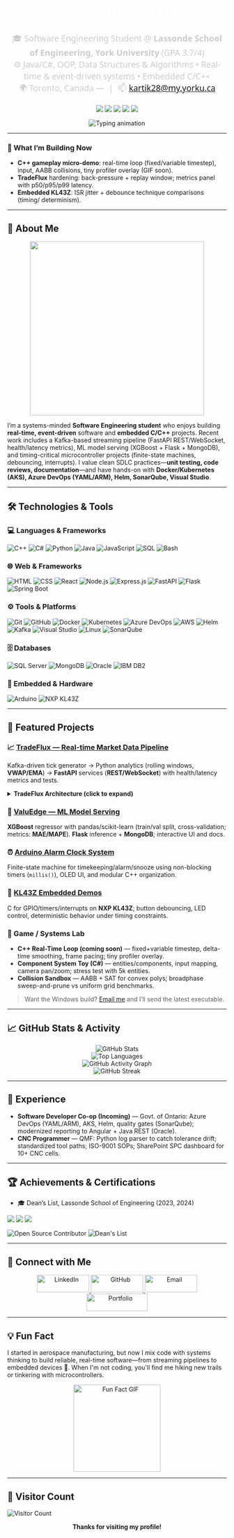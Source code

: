 <h1 align="center" style="font-family: 'Segoe UI', Tahoma, Geneva, Verdana, sans-serif; font-size: 2.5rem; font-weight: bold; color: #ffffff; margin-bottom: 10px;">
  Hey, I'm Kartik
</h1>

<p align="center" style="font-family: 'Segoe UI', Tahoma, Geneva, Verdana, sans-serif; font-size: 1.2rem; color: #cccccc; margin-bottom: 20px;">
  🎓 Software Engineering Student @ <b>Lassonde School of Engineering, York University</b> (GPA 3.7/4) <br>
  ⚙️ Java/C#, OOP, Data Structures & Algorithms • Real-time & event-driven systems • Embedded C/C++ <br>
  🌍 Toronto, Canada —  &nbsp;|&nbsp; 📫 <a href="mailto:kartik28@my.yorku.ca">kartik28@my.yorku.ca</a>
</p>

<!-- Quick links row -->
<p align="center">
  <!-- TODO: replace the resume link once you commit your PDF to your profile repo -->
  <a href="https://kartiksharma-vert.vercel.app"><img src="https://img.shields.io/badge/Portfolio-%E2%86%92-1F2937?style=for-the-badge&logo=vercel&logoColor=white" /></a>
  <a href="mailto:kartik28@my.yorku.ca"><img src="https://img.shields.io/badge/Email-kartik28%40my.yorku.ca-EA4335?style=for-the-badge&logo=gmail&logoColor=white" /></a>
  <a href="https://www.linkedin.com/in/erks/"><img src="https://img.shields.io/badge/LinkedIn-erks-0A66C2?style=for-the-badge&logo=linkedin&logoColor=white" /></a>
  <a href="https://github.com/Kartikk28"><img src="https://img.shields.io/badge/GitHub-Kartikk28-181717?style=for-the-badge&logo=github&logoColor=white" /></a>
  <a href="https://raw.githubusercontent.com/Kartikk28/Kartikk28/main/resume.pdf"><img src="https://img.shields.io/badge/Resume-PDF-0B5FFF?style=for-the-badge&logo=readthedocs&logoColor=white" /></a>
</p>

<p align="center">
  <img src="https://readme-typing-svg.demolab.com?font=Fira+Code&weight=600&size=24&duration=4000&pause=1000&color=58A6FF&center=true&vCenter=true&width=700&height=60&lines=Systems-minded+SWE+%7C+C%2B%2B%2FC%23;Real-time+loops%2C+concurrency%2C+profiling;Event-driven+pipelines+%28Kafka%29+%7C+WebSocket%2FREST;Embedded+FSMs+%28Arduino%2C+KL43Z%29" alt="Typing animation">
</p>

---

### 🔭 What I’m Building Now
- **C++ gameplay micro-demo**: real-time loop (fixed/variable timestep), input, AABB collisions, tiny profiler overlay (GIF soon).
- **TradeFlux** hardening: back-pressure + replay window; metrics panel with p50/p95/p99 latency.
- **Embedded KL43Z**: ISR jitter + debounce technique comparisons (timing/ determinism).

---

## 🚀 About Me

<p align="center">
  <img src="https://github.com/saadeghi/saadeghi/blob/master/dino.gif" width="400"/>
</p>

I’m a systems-minded **Software Engineering student** who enjoys building **real-time, event-driven** software and **embedded C/C++** projects. Recent work includes a Kafka-based streaming pipeline (FastAPI REST/WebSocket, health/latency metrics), ML model serving (XGBoost + Flask + MongoDB), and timing-critical microcontroller projects (finite-state machines, debouncing, interrupts). I value clean SDLC practices—**unit testing, code reviews, documentation**—and have hands-on with **Docker/Kubernetes (AKS), Azure DevOps (YAML/ARM), Helm, SonarQube, Visual Studio**.

---

## 🛠️ Technologies & Tools

### 💻 Languages & Frameworks
![C++](https://img.shields.io/badge/-C++-00599C?style=flat&logo=cplusplus&logoColor=white)
![C#](https://img.shields.io/badge/-C%23-512BD4?style=flat&logo=dotnet&logoColor=white)
![Python](https://img.shields.io/badge/-Python-3776AB?style=flat&logo=python&logoColor=white)
![Java](https://img.shields.io/badge/-Java-007396?style=flat&logo=java&logoColor=white)
![JavaScript](https://img.shields.io/badge/-JavaScript-F7DF1E?style=flat&logo=javascript&logoColor=black)
![SQL](https://img.shields.io/badge/-SQL-4479A1?style=flat&logo=mysql&logoColor=white)
![Bash](https://img.shields.io/badge/-Bash-4EAA25?style=flat&logo=gnubash&logoColor=white)

### 🌐 Web & Frameworks
![HTML](https://img.shields.io/badge/-HTML-E34F26?style=flat&logo=html5&logoColor=white)
![CSS](https://img.shields.io/badge/-CSS-1572B6?style=flat&logo=css3&logoColor=white)
![React](https://img.shields.io/badge/-React-61DAFB?style=flat&logo=react&logoColor=black)
![Node.js](https://img.shields.io/badge/-Node.js-339933?style=flat&logo=node.js&logoColor=white)
![Express.js](https://img.shields.io/badge/-Express-000000?style=flat&logo=express&logoColor=white)
![FastAPI](https://img.shields.io/badge/-FastAPI-009688?style=flat&logo=fastapi&logoColor=white)
![Flask](https://img.shields.io/badge/-Flask-000000?style=flat&logo=flask&logoColor=white)
![Spring Boot](https://img.shields.io/badge/-Spring%20Boot-6DB33F?style=flat&logo=springboot&logoColor=white)

### ⚙️ Tools & Platforms
![Git](https://img.shields.io/badge/-Git-F05032?style=flat&logo=git&logoColor=white)
![GitHub](https://img.shields.io/badge/-GitHub-181717?style=flat&logo=github&logoColor=white)
![Docker](https://img.shields.io/badge/-Docker-2496ED?style=flat&logo=docker&logoColor=white)
![Kubernetes](https://img.shields.io/badge/-Kubernetes-326CE5?style=flat&logo=kubernetes&logoColor=white)
![Azure DevOps](https://img.shields.io/badge/-Azure%20DevOps-0078D7?style=flat&logo=azuredevops&logoColor=white)
![AWS](https://img.shields.io/badge/-AWS-232F3E?style=flat&logo=amazonaws&logoColor=white)
![Helm](https://img.shields.io/badge/-Helm-0F1689?style=flat&logo=helm&logoColor=white)
![Kafka](https://img.shields.io/badge/-Kafka-231F20?style=flat&logo=apachekafka&logoColor=white)
![Visual Studio](https://img.shields.io/badge/-Visual%20Studio-5C2D91?style=flat&logo=visualstudio&logoColor=white)
![Linux](https://img.shields.io/badge/-Linux-FCC624?style=flat&logo=linux&logoColor=black)
![SonarQube](https://img.shields.io/badge/-SonarQube-4E9BCD?style=flat&logo=sonarqube&logoColor=white)

### 🗄️ Databases
![SQL Server](https://img.shields.io/badge/-SQL%20Server-CC2927?style=flat&logo=microsoftsqlserver&logoColor=white)
![MongoDB](https://img.shields.io/badge/-MongoDB-47A248?style=flat&logo=mongodb&logoColor=white)
![Oracle](https://img.shields.io/badge/-Oracle-F80000?style=flat&logo=oracle&logoColor=white)
![IBM DB2](https://img.shields.io/badge/-IBM%20DB2-052FAD?style=flat&logo=ibm&logoColor=white)

### 🔌 Embedded & Hardware
![Arduino](https://img.shields.io/badge/-Arduino-00979D?style=flat&logo=arduino&logoColor=white)
<img src="https://img.shields.io/badge/-NXP%20KL43Z-0F5BA7?style=flat" alt="NXP KL43Z"/>

---

## 🧩 Featured Projects

### 📈 <a href="https://github.com/Kartikk28/TradeFlux">TradeFlux — Real-time Market Data Pipeline</a>
Kafka-driven tick generator → Python analytics (rolling windows, **VWAP/EMA**) → **FastAPI** services (**REST/WebSocket**) with health/latency metrics and tests.

<details>
  <summary><b>TradeFlux Architecture (click to expand)</b></summary>

```mermaid
graph TD
  A[Kafka Tick Producer] --> B[Python Analytics (VWAP/EMA)]
  B --> C[FastAPI REST]
  B --> D[FastAPI WebSocket]
  C --> E[React Dashboard]
  D --> E
  C --> F[Health/Latency Metrics]
```
</details>

### 🏡 <a href="https://github.com/Kartikk28/ValuEdge">ValuEdge — ML Model Serving</a>
**XGBoost** regressor with pandas/scikit-learn (train/val split, cross-validation; metrics: **MAE/MAPE**). **Flask** inference + **MongoDB**; interactive UI and docs.

### ⏰ <a href="https://github.com/Kartikk28/Alarm-Clock-System-OLED">Arduino Alarm Clock System</a>
Finite-state machine for timekeeping/alarm/snooze using non-blocking timers (`millis()`), OLED UI, and modular C++ organization.

### 🔧 <a href="https://github.com/Kartikk28/kl43z-demos">KL43Z Embedded Demos</a>
C for GPIO/timers/interrupts on **NXP KL43Z**; button debouncing, LED control, deterministic behavior under timing constraints.

### 🧪 Game / Systems Lab
- **C++ Real-Time Loop (coming soon)** — fixed+variable timestep, delta-time smoothing, frame pacing; tiny profiler overlay.  
- **Component System Toy (C#)** — entities/components, input mapping, camera pan/zoom; stress test with 5k entities.  
- **Collision Sandbox** — AABB + SAT for convex polys; broadphase sweep-and-prune vs uniform grid benchmarks.  
> Want the Windows build? <a href="mailto:kartik28@my.yorku.ca">Email me</a> and I’ll send the latest executable.

---

## 📈 GitHub Stats & Activity

<p align="center">
  <img src="https://github-readme-stats.vercel.app/api?username=Kartikk28&show_icons=true&theme=dark" alt="GitHub Stats" />
  <br>
  <img src="https://github-readme-stats.vercel.app/api/top-langs/?username=Kartikk28&layout=compact&theme=dark" alt="Top Languages" />
  <br>
  <img src="https://github-readme-activity-graph.vercel.app/graph?username=Kartikk28&theme=github-dark" alt="GitHub Activity Graph" />
  <br>
  <img src="https://github-readme-streak-stats.herokuapp.com/?user=Kartikk28&theme=dark" alt="GitHub Streak" />
</p>

---

## 💼 Experience
- **Software Developer Co-op (Incoming)** — Govt. of Ontario: Azure DevOps (YAML/ARM), AKS, Helm, quality gates (SonarQube); modernized reporting to Angular + Java REST (Oracle).
- **CNC Programmer** — QMF: Python log parser to catch tolerance drift; standardized tool paths; ISO-9001 SOPs; SharePoint SPC dashboard for 10+ CNC cells.

---

## 🏆 Achievements & Certifications

- 🎓 Dean’s List, Lassonde School of Engineering (2023, 2024)

<p>
  <img src="https://img.shields.io/badge/AWS%20Cloud%20Practitioner-Aug%202025-232F3E?style=for-the-badge&logo=amazonaws&logoColor=white" />
  <img src="https://img.shields.io/badge/AWS%20AI%20Practitioner-In%20Progress-232F3E?style=for-the-badge&logo=amazonaws&logoColor=white" />
  <img src="https://img.shields.io/badge/JPMorgan%20SE%20Simulation-Forage-0A1E3F?style=for-the-badge" />
</p>

![Open Source Contributor](https://img.shields.io/badge/-Open%20Source%20Contributor-blue)
![Dean's List](https://img.shields.io/badge/-Dean's%20List-orange)

---

## 🤝 Connect with Me

<p align="center">
  <a href="https://www.linkedin.com/in/erks/" target="_blank">
    <img src="https://img.shields.io/badge/-LinkedIn-0A66C2?style=for-the-badge&logo=linkedin&logoColor=white" alt="LinkedIn" style="height: 40px; width: 120px;">
  </a>  
  <a href="https://github.com/Kartikk28" target="_blank">
    <img src="https://img.shields.io/badge/-GitHub-181717?style=for-the-badge&logo=github&logoColor=white" alt="GitHub" style="height: 40px; width: 120px;">
  </a>  
  <a href="mailto:kartik28@my.yorku.ca" target="_blank">
    <img src="https://img.shields.io/badge/-Email-EA4335?style=for-the-badge&logo=gmail&logoColor=white" alt="Email" style="height: 40px; width: 120px;">
  </a>  
  <a href="https://kartiksharma-vert.vercel.app" target="_blank">
    <img src="https://img.shields.io/badge/-Portfolio-1F2937?style=for-the-badge&logo=vercel&logoColor=white" alt="Portfolio" style="height: 40px; width: 140px;">
  </a>
</p>

---

## 💡 Fun Fact
I started in aerospace manufacturing, but now I mix code with systems thinking to build reliable, real-time software—from streaming pipelines to embedded devices 🚀. When I'm not coding, you'll find me hiking new trails or tinkering with microcontrollers.

<p align="center">
  <img src="https://media.giphy.com/media/l0HlNaQ6gWfllcjDO/giphy.gif" alt="Fun Fact GIF" width="200">
</p>

---

## 🌟 Visitor Count
<img src="https://profile-counter.glitch.me/Kartikk28/count.svg" alt="Visitor Count"/>

<p align="center"><b>Thanks for visiting my profile!</b></p>
